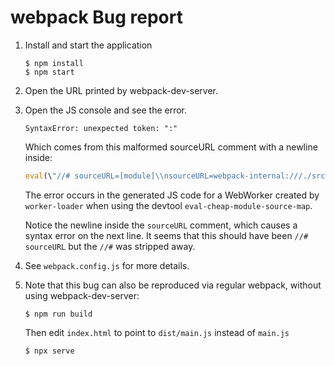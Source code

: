 # webpack Bug report

1. Install and start the application

   ```shell
   $ npm install
   $ npm start
   ```

2. Open the URL printed by webpack-dev-server.

3. Open the JS console and see the error.

   ```
   SyntaxError: unexpected token: ":"
   ```

   Which comes from this malformed sourceURL comment with a newline inside:

   ```js
   eval(\"//# sourceURL=[module]\\nsourceURL=webpack-internal:///./src/cool.worker.js\\n\")
   ```

   The error occurs in the generated JS code for a WebWorker created by
   `worker-loader` when using the devtool `eval-cheap-module-source-map`.

   Notice the newline inside the `sourceURL` comment, which causes a syntax error
   on the next line. It seems that this should have been `//# sourceURL` but the
   `//#` was stripped away.

4. See `webpack.config.js` for more details.

5. Note that this bug can also be reproduced via regular webpack, without using
   webpack-dev-server:

   ```shell
   $ npm run build
   ```

   Then edit `index.html` to point to `dist/main.js` instead of `main.js`

   ```shell
   $ npx serve
   ```
